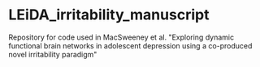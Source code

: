 # LEiDA_irritability_manuscript
Repository for code used in MacSweeney et al. "Exploring dynamic functional brain networks in adolescent depression using a co-produced novel irritability paradigm"
